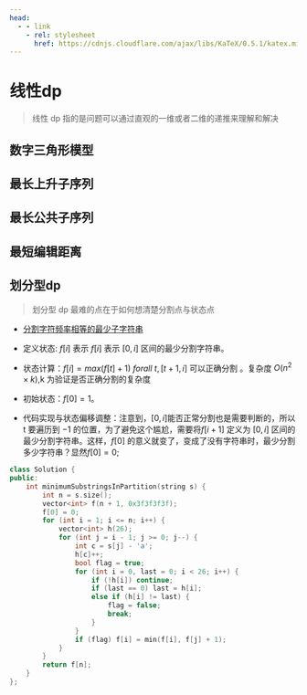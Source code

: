 ```yaml
---
head:
  - - link
    - rel: stylesheet
      href: https://cdnjs.cloudflare.com/ajax/libs/KaTeX/0.5.1/katex.min.css
---
```

# 线性dp
> 线性 dp 指的是问题可以通过直观的一维或者二维的递推来理解和解决


## 数字三角形模型

## 最长上升子序列

## 最长公共子序列

## 最短编辑距离

## 划分型dp
> 划分型 dp 最难的点在于如何想清楚分割点与状态点

* [分割字符频率相等的最少子字符串](https://leetcode.cn/problems/minimum-substring-partition-of-equal-character-frequency)

* 定义状态: $f[i]$ 表示 $f[i]$ 表示 $[0, i]$ 区间的最少分割字符串。
* 状态计算：$f[i] = max(f[t] + 1)~forall~t, [t + 1, i]$ 可以正确分割 。复杂度 $O(n^2 \times k)$,k 为验证是否正确分割的复杂度
* 初始状态：$f[0] = 1$。
* 代码实现与状态偏移调整：注意到，$[0, i]$能否正常分割也是需要判断的，所以 t 要遍历到 $-1$ 的位置，为了避免这个尴尬，需要将$f[i + 1]$ 定义为 $[0, i]$ 区间的最少分割字符串。这样，$f[0]$ 的意义就变了，变成了没有字符串时，最少分割多少字符串？显然$f[0] = 0$;
```c++
class Solution {
public:
    int minimumSubstringsInPartition(string s) {
        int n = s.size();
        vector<int> f(n + 1, 0x3f3f3f3f);
        f[0] = 0;
        for (int i = 1; i <= n; i++) {
            vector<int> h(26);
            for (int j = i - 1; j >= 0; j--) {
                int c = s[j] - 'a';
                h[c]++;
                bool flag = true;
                for (int i = 0, last = 0; i < 26; i++) {
                    if (!h[i]) continue;
                    if (last == 0) last = h[i];
                    else if (h[i] != last) {
                        flag = false;
                        break;
                    }
                }
                if (flag) f[i] = min(f[i], f[j] + 1);
            }
        }
        return f[n];
    }
};

```